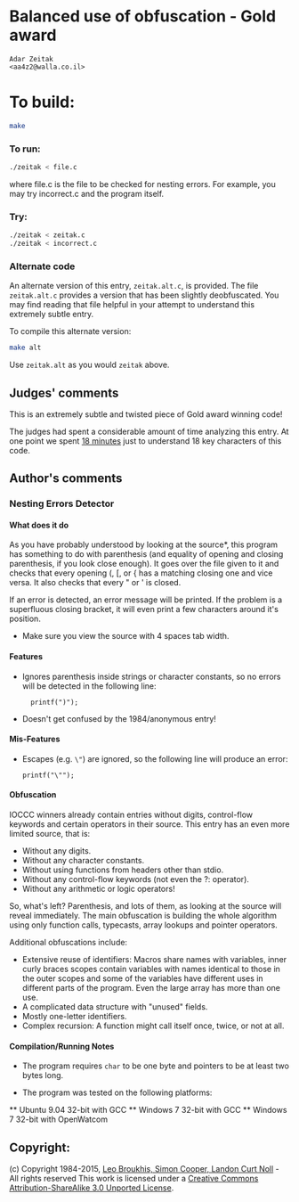 # Balanced use of obfuscation - Gold award

    Adar Zeitak  
    <aa4z2@walla.co.il>  

# To build:

```sh
make
```

### To run:

```sh
./zeitak < file.c
```

where file.c is the file to be checked for nesting errors. For example, you may
try incorrect.c and the program itself.

### Try:

```sh
./zeitak < zeitak.c
./zeitak < incorrect.c
```

### Alternate code

An alternate version of this entry, `zeitak.alt.c`, is provided.
The file `zeitak.alt.c` provides a version that has been slightly
deobfuscated.  You may find reading that file helpful in your attempt
to understand this extremely subtle entry.

To compile this alternate version:

```sh
make alt
```

Use `zeitak.alt` as you would `zeitak` above.

## Judges' comments

This is an extremely subtle and twisted piece of Gold award winning code!

The judges had spent a considerable amount of time analyzing this entry.
At one point we spent
[18 minutes](https://twitter.com/ioccc/status/252162898800033792)
just to understand 18 key characters of this code.

## Author's comments

### Nesting Errors Detector

#### What does it do

As you have probably understood by looking at the source\*, this program has
something to do with parenthesis (and equality of opening and closing
parenthesis, if you look close enough). It goes over the file given to it and
checks that every opening (, [, or { has a matching closing one and
vice versa. It also checks that every " or ' is closed.

If an error is detected, an error message will be printed. If the problem
is a superfluous closing bracket, it will even print a few characters
around it's position.

* Make sure you view the source with 4 spaces tab width.

#### Features

* Ignores parenthesis inside strings or character constants, so no errors
  will be detected in the following line:

        printf(")");

*   Doesn't get confused by the 1984/anonymous entry!

#### Mis-Features

*   Escapes (e.g. `\"`) are ignored, so the following line will produce
    an error:

        printf("\"");

#### Obfuscation

IOCCC winners already contain entries without digits, control-flow
keywords and certain operators in their source. This entry has an
even more limited source, that is:

*   Without any digits.
*   Without any character constants.
*   Without using functions from headers other than stdio.
*   Without any control-flow keywords (not even the ?: operator).
*   Without any arithmetic or logic operators!

So, what's left? Parenthesis, and lots of them, as looking at the source will
reveal immediately. The main obfuscation is building the whole algorithm using
only function calls, typecasts, array lookups and pointer operators.

Additional obfuscations include:

*   Extensive reuse of identifiers: Macros share names with variables, inner
    curly braces scopes contain variables with names identical to those in the
    outer scopes and some of the variables have different uses in different
    parts of the program. Even the large array has more than one use.
*   A complicated data structure with "unused" fields.
*   Mostly one-letter identifiers.
*   Complex recursion: A function might call itself once, twice, or not at all.

#### Compilation/Running Notes

*   The program requires `char` to be one byte and pointers to be
    at least two bytes long.

*   The program was tested on the following platforms:

**  Ubuntu 9.04 32-bit with GCC
**  Windows 7 32-bit with GCC
**  Windows 7 32-bit with OpenWatcom

## Copyright:

(c) Copyright 1984-2015, [Leo Broukhis, Simon Cooper, Landon Curt Noll][judges] - All rights reserved
This work is licensed under a [Creative Commons Attribution-ShareAlike 3.0 Unported License][cc].

[judges]: http://www.ioccc.org/judges.html
[cc]: http://creativecommons.org/licenses/by-sa/3.0/
